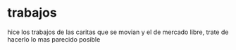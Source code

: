 # trabajos

hice los  trabajos de las caritas que se movian y el de mercado libre, trate de hacerlo lo mas parecido posible